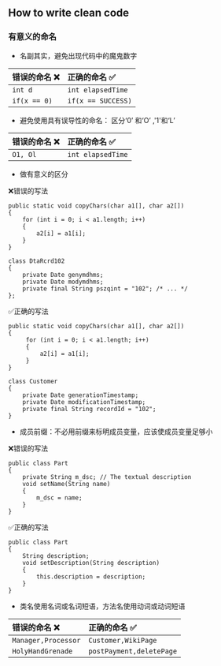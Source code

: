 ## How to write clean code

### 有意义的命名
*  名副其实，避免出现代码中的魔鬼数字

| 错误的命名 ❌    | 正确的命名 ✅ |
| :------------- | :------------- |
| `int d`       | `int elapsedTime` |
| `if(x == 0)`       | `if(x == SUCCESS)` |

*  避免使用具有误导性的命名：
区分‘0’ 和‘O’ ,'1'和‘L’

| 错误的命名 ❌    | 正确的命名 ✅ |
| :------------- | :------------- |
| `O1, Ol`       | `int elapsedTime` |

*  做有意义的区分

❌错误的写法

```
public static void copyChars(char a1[], char a2[])
{   
    for (int i = 0; i < a1.length; i++)
    {
        a2[i] = a1[i];
    }
}

class DtaRcrd102
{
    private Date genymdhms;
    private Date modymdhms;
    private final String pszqint = "102"; /* ... */
};
```

✅正确的写法

```
public static void copyChars(char a1[], char a2[])
{
     for (int i = 0; i < a1.length; i++)
     {
         a2[i] = a1[i];
     }
}

class Customer
{
    private Date generationTimestamp;
    private Date modificationTimestamp;
    private final String recordId = "102";
}
```

*  成员前缀：不必用前缀来标明成员变量，应该使成员变量足够小

❌错误的写法
```
public class Part
{
    private String m_dsc; // The textual description
    void setName(String name)
    {
        m_dsc = name;
    }
}
```
✅正确的写法
```
public class Part
{
    String description;
    void setDescription(String description)
    {
        this.description = description;
    }
}
```
* 类名使用名词或名词短语，方法名使用动词或动词短语

| 错误的命名 ❌    | 正确的命名 ✅ |
| :------------- | :------------- |
| `Manager,Processor`       | `Customer,WikiPage` |
| `HolyHandGrenade`       | `postPayment,deletePage` |
